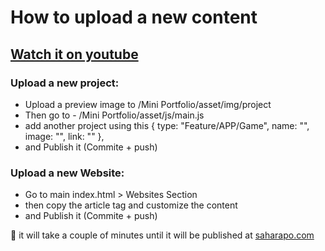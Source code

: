 # How to upload a new content 
## [Watch it on youtube](https://youtu.be/0FF6yY0lgjY)

### Upload a new project:

- Upload a preview image to /Mini Portfolio/asset/img/project
- Then go to - /Mini Portfolio/asset/js/main.js
- add another project using this { type: "Feature/APP/Game", name: "", image: "", link: "" },
- and Publish it (Commite + push)

### Upload a new Website:

- Go to main index.html > Websites Section 
- then copy the article tag and customize the content 
- and Publish it (Commite + push)

💙  it will take a couple of minutes until it will be published at [saharapo.com](http://saharapo.com/)

